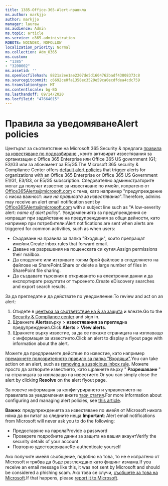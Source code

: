 ```yaml
---
title: 1385-Office-365-Alert-правила
ms.author: markjjo
author: markjjo
manager: lauraw
ms.audience: Admin
ms.topic: article
ms.service: o365-administration
ROBOTS: NOINDEX, NOFOLLOW
localization_priority: Normal
ms.collection: Adm_O365
ms.custom:
- "1385"
- "3200002"
ms.assetid: ''
ms.openlocfilehash: 8821a2ee1ae2207de5d1604762badf43808373c8
ms.sourcegitcommit: c6692ce0fa1358ec3529e59ca0ecdfdea4cdc759
ms.translationtype: MT
ms.contentlocale: bg-BG
ms.lasthandoff: 09/14/2020
ms.locfileid: "47664015"
---
```

# <a name="alert-policies"></a><span data-ttu-id="0f4bb-102">Правила за уведомяване</span><span class="sxs-lookup"><span data-stu-id="0f4bb-102">Alert policies</span></span>

<span data-ttu-id="0f4bb-103">Центърът за съответствие на Microsoft 365 Security & предлага [правила за известяване по подразбиране](https://docs.microsoft.com/microsoft-365/compliance/alert-policies#default-alert-policies) , които активират известявания за организации с Office 365 Enterprise или Office 365 US government (G1; E3/G3 или за абонамент за E5/G5.</span><span class="sxs-lookup"><span data-stu-id="0f4bb-103">The Microsoft 365 security & Compliance Center offers [default alert policies](https://docs.microsoft.com/microsoft-365/compliance/alert-policies#default-alert-policies) that trigger alerts for organizations with an Office 365 Enterprise or Office 365 US Government E1/G1, E3/G3, or E5/G5 subscription.</span></span> <span data-ttu-id="0f4bb-104">Следователно администраторите могат да получат известие за известяване по имейл, изпратено от Office365Alerts@microsoft.com с тема, като например "предупреждение с ниска важност: *име на правилата за известявания*".</span><span class="sxs-lookup"><span data-stu-id="0f4bb-104">Therefore, admins may receive an alert email notification sent by Office365Alerts@microsoft.com with a subject line such as "A low-severity alert: *name of alert policy*".</span></span> <span data-ttu-id="0f4bb-105">Уведомленията за предупреждения се изпращат при задействане на предупреждения за общи дейности, като например при потребители:</span><span class="sxs-lookup"><span data-stu-id="0f4bb-105">Alert notifications are sent when alerts are triggered for common activities, such as when users:</span></span>

- <span data-ttu-id="0f4bb-106">Създаване на правила за папка "Входящи", които препращат имейли.</span><span class="sxs-lookup"><span data-stu-id="0f4bb-106">Create inbox rules that forward email.</span></span>
- <span data-ttu-id="0f4bb-107">Даване на разрешения на пощенската си кутия.</span><span class="sxs-lookup"><span data-stu-id="0f4bb-107">Assign permissions their mailbox.</span></span>
- <span data-ttu-id="0f4bb-108">Да споделяте или изтривате голям брой файлове в споделянето на файлове на SharePoint.</span><span class="sxs-lookup"><span data-stu-id="0f4bb-108">Share or delete a large number of files in SharePoint file sharing.</span></span>
- <span data-ttu-id="0f4bb-109">Да създавате търсения в откриването на електронни данни и да експортирате резултати от търсенето.</span><span class="sxs-lookup"><span data-stu-id="0f4bb-109">Create eDiscovery searches and export search results.</span></span>

<span data-ttu-id="0f4bb-110">За да прегледате и да действате по уведомление:</span><span class="sxs-lookup"><span data-stu-id="0f4bb-110">To review and act on an alert:</span></span>

1. <span data-ttu-id="0f4bb-111">Отидете в [центъра за съответствие на & за защита](https://protection.office.com) и влезте.</span><span class="sxs-lookup"><span data-stu-id="0f4bb-111">Go to the [Security & Compliance center](https://protection.office.com) and sign in.</span></span>
2. <span data-ttu-id="0f4bb-112">Щракнете **Alerts**върху  >  **известявания за преглед**на предупреждения.</span><span class="sxs-lookup"><span data-stu-id="0f4bb-112">Click **Alerts** > **View alerts**.</span></span>
3. <span data-ttu-id="0f4bb-113">Щракнете върху известие, за да се покаже страницата на изплаващо с информация за известието.</span><span class="sxs-lookup"><span data-stu-id="0f4bb-113">Click an alert to display a flyout page with information about the alert.</span></span>

<span data-ttu-id="0f4bb-114">Можете да предприемете действие по известие, като например [премахнете подозрителното правило за папка "Входящи"](https://docs.microsoft.com/microsoft-365/security/office-365-security/responding-to-a-compromised-email-account).</span><span class="sxs-lookup"><span data-stu-id="0f4bb-114">You can take action on an alert, such as [removing a suspicious inbox rule](https://docs.microsoft.com/microsoft-365/security/office-365-security/responding-to-a-compromised-email-account).</span></span> <span data-ttu-id="0f4bb-115">Можете просто да затворите известието, като щракнете върху " **Разрешаване** " на страницата за изплаващо на известието.</span><span class="sxs-lookup"><span data-stu-id="0f4bb-115">Or you can simply close the alert by clicking **Resolve** on the alert flyout page.</span></span>

<span data-ttu-id="0f4bb-116">За повече информация за конфигурирането и управлението на правилата за уведомления вижте  [тази статия](https://docs.microsoft.com/microsoft-365/compliance/alert-policies).</span><span class="sxs-lookup"><span data-stu-id="0f4bb-116">For more information about configuring and managing alert policies, see  [this article](https://docs.microsoft.com/microsoft-365/compliance/alert-policies).</span></span>

<span data-ttu-id="0f4bb-117">**Важно**: предупрежденията за известяване по имейл от Microsoft никога няма да ви питат за следните неща:</span><span class="sxs-lookup"><span data-stu-id="0f4bb-117">**Important**: Alert email notifications from Microsoft will never ask you to do the following:</span></span>

- <span data-ttu-id="0f4bb-118">Предоставяне на парола</span><span class="sxs-lookup"><span data-stu-id="0f4bb-118">Provide a password</span></span>
- <span data-ttu-id="0f4bb-119">Проверете подробните данни за защита на вашия акаунт</span><span class="sxs-lookup"><span data-stu-id="0f4bb-119">Verify the security details of your account</span></span>
- <span data-ttu-id="0f4bb-120">Повторно удостоверяване</span><span class="sxs-lookup"><span data-stu-id="0f4bb-120">Re-authenticate yourself</span></span>

<span data-ttu-id="0f4bb-121">Ако получите имейл съобщение, подобно на това, то не е изпратено от Microsoft и трябва да бъде разглеждано като фишинг измама.</span><span class="sxs-lookup"><span data-stu-id="0f4bb-121">If you receive an email message like this, it was not sent by Microsoft and should be considered a phishing scam.</span></span> <span data-ttu-id="0f4bb-122">Ако това се случи, [съобщете за това на Microsoft](https://docs.microsoft.com/microsoft-365/security/office-365-security/report-junk-email-and-phishing-scams-in-outlook-on-the-web-eop).</span><span class="sxs-lookup"><span data-stu-id="0f4bb-122">If that happens, please [report it to Microsoft](https://docs.microsoft.com/microsoft-365/security/office-365-security/report-junk-email-and-phishing-scams-in-outlook-on-the-web-eop).</span></span>
